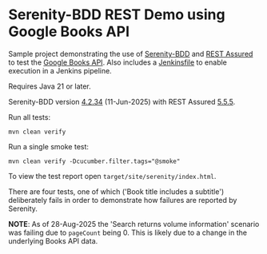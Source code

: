# Serenity-BDD REST Demo using Google Books API

Sample project demonstrating the use of [Serenity-BDD](https://serenity-bdd.github.io/) and [REST Assured](https://rest-assured.io/) to test the [Google Books API](https://developers.google.com/books).
Also includes a [Jenkinsfile](Jenkinsfile) to enable execution in a Jenkins pipeline.

Requires Java 21 or later.

Serenity-BDD version [4.2.34](https://github.com/serenity-bdd/serenity-core/releases/tag/4.2.34) (11-Jun-2025) with REST Assured [5.5.5](https://github.com/rest-assured/rest-assured/releases/tag/rest-assured-5.5.5).

Run all tests:
```
mvn clean verify
```

Run a single smoke test:
```
mvn clean verify -Dcucumber.filter.tags="@smoke"
```

To view the test report open `target/site/serenity/index.html`.

There are four tests, one of which ('Book title includes a subtitle') deliberately fails in order to demonstrate how failures are reported by Serenity.

**NOTE**: As of 28-Aug-2025 the 'Search returns volume information' scenario was failing due to `pageCount` being 0. This is likely due to a change in the underlying Books API data.